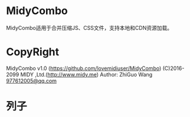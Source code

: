# MidyCombo
MidyCombo适用于合并压缩JS、CSS文件，支持本地和CDN资源加载。
# CopyRight
 MidyCombo v1.0 (https://github.com/lovemidiuser/MidyCombo)
 (C)2016-2099 MIDY ,Ltd.(http://www.midy.me)
 Author: ZhiGuo Wang <977612005@qq.com>
# 列子
<script src="http://static.ykyjgy.com?f=js/jquery.min.js,js/jquery.js,js/bootstrap.min.js,js/angular.min.js,js/angular-animate.min.js,js/common.js,js/angular.controller.js,js/angular.system-controller.js"></script>
<link href="http://static.ykyjgy.com?f=css/bootstrap.min.css,css/bootstrap-theme.min.css,css/font-awesome.min.css,css/system-extend.css" rel="stylesheet">
